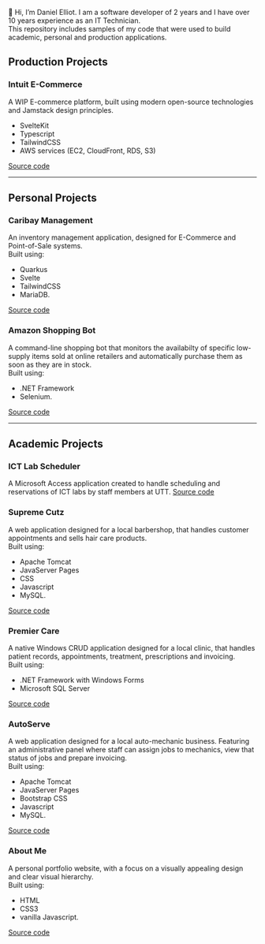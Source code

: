 👋 Hi, I’m Daniel Elliot. I am a software developer of 2 years and I have over 10 years experience as an IT Technician.<br>
This repository includes samples of my code that were used to build academic, personal and production applications.

## Production Projects

### Intuit E-Commerce

A WIP E-commerce platform, built using modern open-source technologies and Jamstack design principles.

- SvelteKit
- Typescript
- TailwindCSS
- AWS services (EC2, CloudFront, RDS, S3)

[Source code](/intuit-ecommerce/)

---

## Personal Projects

### Caribay Management

An inventory management application, designed for E-Commerce and Point-of-Sale systems.<br>
Built using:

- Quarkus
- Svelte
- TailwindCSS
- MariaDB.

[Source code](/caribay-management/)

### Amazon Shopping Bot

A command-line shopping bot that monitors the availabilty of specific low-supply items sold at online retailers and automatically purchase them as soon as they are in stock.<br>
Built using:

- .NET Framework
- Selenium.

[Source code](/amazon-shopping-bot/)

---

## Academic Projects

### ICT Lab Scheduler

A Microsoft Access application created to handle scheduling and reservations of ICT labs by staff members at UTT. [Source code](/ict-lab-scheduler/)

### Supreme Cutz

A web application designed for a local barbershop, that handles customer appointments and sells hair care products.<br>
Built using:

- Apache Tomcat
- JavaServer Pages
- CSS
- Javascript
- MySQL.

[Source code](/supreme-cutz/)

### Premier Care

A native Windows CRUD application designed for a local clinic, that handles patient records, appointments, treatment, prescriptions and invoicing.<br>
Built using:

- .NET Framework with Windows Forms
- Microsoft SQL Server

[Source code](/premier-care/)

### AutoServe

A web application designed for a local auto-mechanic business. Featuring an administrative panel where staff can assign jobs to mechanics, view that status of jobs and prepare invoicing.<br>
Built using:

- Apache Tomcat
- JavaServer Pages
- Bootstrap CSS
- Javascript
- MySQL.

[Source code](/autoserve/)

### About Me

A personal portfolio website, with a focus on a visually appealing design and clear visual hierarchy.<br>
Built using:

- HTML
- CSS3
- vanilla Javascript.

[Source code](/about-me/)
